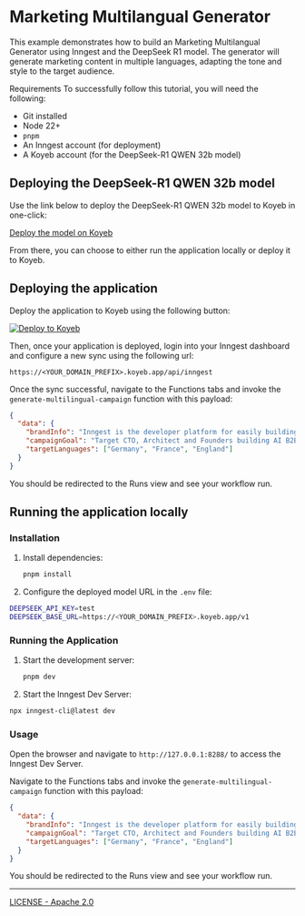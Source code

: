 # Marketing Multilangual Generator

This example demonstrates how to build an Marketing Multilangual Generator using Inngest and the DeepSeek R1 model. The generator will generate marketing content in multiple languages, adapting the tone and style to the target audience.

Requirements
To successfully follow this tutorial, you will need the following:

- Git installed
- Node 22+
- `pnpm`
- An Inngest account (for deployment)
- A Koyeb account (for the DeepSeek-R1 QWEN 32b model)

## Deploying the DeepSeek-R1 QWEN 32b model

Use the link below to deploy the DeepSeek-R1 QWEN 32b model to Koyeb in one-click:

[Deploy the model on Koyeb](https://app.koyeb.com/deploy?type=model&model=deepseek-r1-qwen-32)

From there, you can choose to either run the application locally or deploy it to Koyeb.

## Deploying the application

Deploy the application to Koyeb using the following button:

[![Deploy to Koyeb](https://www.koyeb.com/static/images/deploy/button.svg)](https://app.koyeb.com/deploy?type=git&repository=inngest/deepseek-r1-marketing-multilangual-example&branch=main&name=marketing-multilangual-generator)

Then, once your application is deployed, login into your Inngest dashboard and configure a new sync using the following url:

```
https://<YOUR_DOMAIN_PREFIX>.koyeb.app/api/inngest
```

Once the sync successful, navigate to the Functions tabs and invoke the `generate-multilingual-campaign` function with this payload:

```json
{
  "data": {
    "brandInfo": "Inngest is the developer platform for easily building reliable workflows with zero infrastructure.\n\nShipping reliable background jobs and workflows are a time consuming and frustrating experience for any software team. Local development is painful. Managing infrastructure is tedious. Days to weeks of developer time is lost doing this work at every company.\n\nInngest is solving this problem for every software team, no matter team size or experience.",
    "campaignGoal": "Target CTO, Architect and Founders building AI B2B products.",
    "targetLanguages": ["Germany", "France", "England"]
  }
}
```

You should be redirected to the Runs view and see your workflow run.

## Running the application locally

### Installation

1. Install dependencies:

   ```bash
   pnpm install
   ```

2. Configure the deployed model URL in the `.env` file:

```bash
DEEPSEEK_API_KEY=test
DEEPSEEK_BASE_URL=https://<YOUR_DOMAIN_PREFIX>.koyeb.app/v1
```

### Running the Application

1. Start the development server:

   ```bash
   pnpm dev
   ```

2. Start the Inngest Dev Server:

```bash
npx inngest-cli@latest dev
```

### Usage

Open the browser and navigate to `http://127.0.0.1:8288/` to access the Inngest Dev Server.

Navigate to the Functions tabs and invoke the `generate-multilingual-campaign` function with this payload:

```json
{
  "data": {
    "brandInfo": "Inngest is the developer platform for easily building reliable workflows with zero infrastructure.\n\nShipping reliable background jobs and workflows are a time consuming and frustrating experience for any software team. Local development is painful. Managing infrastructure is tedious. Days to weeks of developer time is lost doing this work at every company.\n\nInngest is solving this problem for every software team, no matter team size or experience.",
    "campaignGoal": "Target CTO, Architect and Founders building AI B2B products.",
    "targetLanguages": ["Germany", "France", "England"]
  }
}
```

You should be redirected to the Runs view and see your workflow run.

---

[LICENSE - Apache 2.0](./LICENSE)
